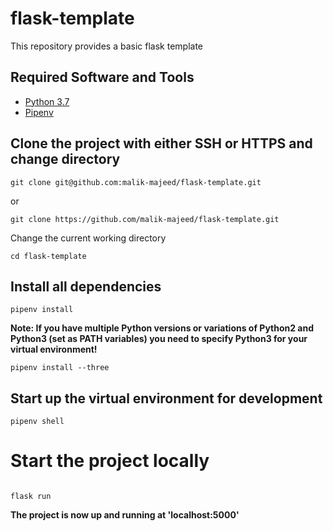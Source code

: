 # flask-template
This repository provides a basic flask template

## Required Software and Tools
* [Python 3.7](https://www.python.org/downloads/)
* [Pipenv](https://docs.pipenv.org/en/latest/)

## Clone the project with either SSH or HTTPS and change directory

```
git clone git@github.com:malik-majeed/flask-template.git
```
or
```
git clone https://github.com/malik-majeed/flask-template.git
```

Change the current working directory

```
cd flask-template
```

## Install all dependencies

```
pipenv install
```
**Note: If you have multiple Python versions or variations of Python2 and Python3 (set as PATH variables) you need to specify Python3 for your virtual environment!**

```
pipenv install --three
```
## Start up the virtual environment for development

```
pipenv shell
```
# Start the project locally

```

flask run
```
**The project is now up and running at 'localhost:5000'**
